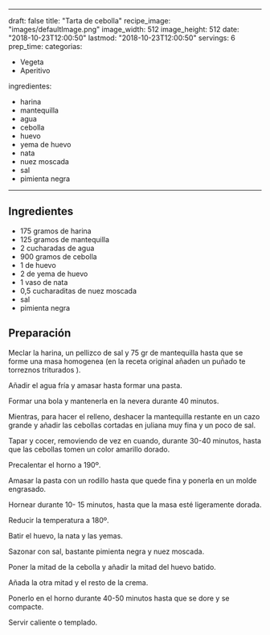 
---
draft: false
title: "Tarta de cebolla"
recipe_image: "images/defaultImage.png"
image_width: 512
image_height: 512
date: "2018-10-23T12:00:50"
lastmod: "2018-10-23T12:00:50"
servings: 6
prep_time: 
categorias:
  - Vegeta
  - Aperitivo

ingredientes:
  - harina
  - mantequilla
  - agua
  - cebolla
  - huevo
  - yema de huevo
  - nata
  - nuez moscada
  - sal
  - pimienta negra
---

## Ingredientes
- 175 gramos de harina
- 125 gramos de mantequilla
- 2 cucharadas de agua
- 900 gramos de cebolla
- 1  de huevo
- 2  de yema de huevo
- 1 vaso de nata
- 0,5 cucharaditas de nuez moscada
- sal
- pimienta negra

## Preparación
Meclar la harina, un pellizco de sal y 75 gr de mantequilla hasta que se forme una masa homogenea (en la receta original añaden un puñado te torreznos triturados ).

Añadir el agua fría y amasar hasta formar una pasta.

Formar una bola y mantenerla en la nevera durante 40 minutos.

Mientras, para hacer el relleno, deshacer la mantequilla restante en un cazo grande y añadir las cebollas cortadas en juliana muy fina y un poco de sal.

Tapar y cocer, removiendo de vez en cuando, durante 30-40 minutos, hasta que las cebollas tomen un color amarillo dorado.

Precalentar el horno a 190º.

Amasar la pasta con un rodillo hasta que quede fina y ponerla en un molde engrasado.

Hornear durante 10- 15 minutos, hasta que la masa esté ligeramente dorada.

Reducir la temperatura a 180º.

Batir el huevo, la nata y las yemas.

Sazonar con sal, bastante pimienta negra y nuez moscada.

Poner la mitad de la cebolla y añadir la mitad del huevo batido.

Añada la otra mitad y el resto de la crema.

Ponerlo en el horno durante 40-50 minutos hasta que se dore y se compacte.



Servir caliente o templado.


